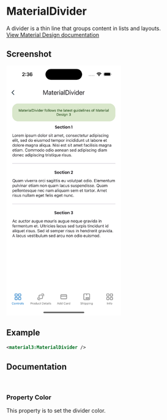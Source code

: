 # MaterialDivider
A divider is a thin line that groups content in lists and layouts.
<br/>
[View Material Design documentation](https://m3.material.io/components/divider/overview)

## Screenshot

<img src="screenshots/divider.png" width="300">

## Example
```XML
<material3:MaterialDivider />
```

## Documentation
<br/>

### Property Color
This property is to set the divider color.
<br/>
<br/>